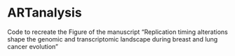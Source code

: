 # ARTanalysis
Code to recreate the Figure of the manuscript “Replication timing alterations shape the genomic and transcriptomic landscape during breast and lung cancer evolution”
